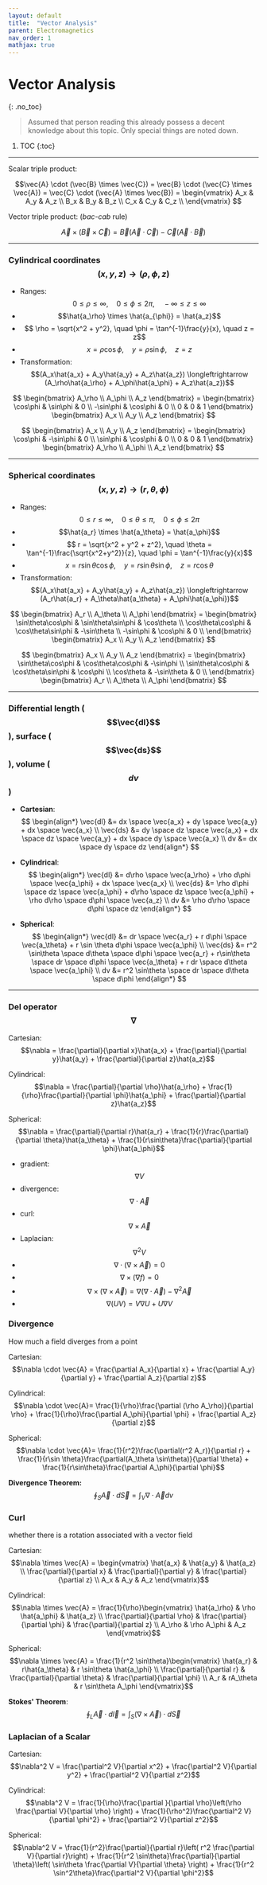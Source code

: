 ```yaml
---
layout: default
title:  "Vector Analysis"
parent: Electromagnetics
nav_order: 1
mathjax: true
---
```


# Vector Analysis
{: .no_toc}

> Assumed that person reading this already possess a decent knowledge about this topic. Only special things are noted down.

1. TOC
{:toc}

---

Scalar triple product:

$$\vec{A} \cdot (\vec{B} \times \vec{C}) = \vec{B} \cdot (\vec{C} \times \vec{A}) = \vec{C} \cdot (\vec{A} \times \vec{B}) = \begin{vmatrix}
A_x & A_y & A_z \\
B_x & B_y & B_z \\
C_x & C_y & C_z \\
\end{vmatrix}
$$

Vector triple product: (*bac-cab* rule)

$$\vec{A} \times (\vec{B} \times \vec{C}) = \vec{B}(\vec{A} \cdot \vec{C}) - \vec{C}(\vec{A} \cdot \vec{B})$$

---

### Cylindrical coordinates $$(x,y,z) \rightarrow (\rho, \phi, z)$$

- Ranges: $$ 0 \leq\rho\leq\infty, \quad 0\leq\phi\leq 2\pi, \quad -\infty\leq z \leq\infty $$
- $$\hat{a_\rho} \times \hat{a_{\phi}} = \hat{a_z}$$
- $$ \rho = \sqrt{x^2 + y^2}, \quad \phi = \tan^{-1}\frac{y}{x}, \quad z = z$$
- $$x = \rho \cos \phi, \quad y = \rho \sin \phi, \quad z=z$$
- Transformation: $$(A_x\hat{a_x} + A_y\hat{a_y} + A_z\hat{a_z}) \longleftrightarrow (A_\rho\hat{a_\rho} + A_\phi\hat{a_\phi} + A_z\hat{a_z})$$

$$
\begin{bmatrix}
A_\rho \\
A_\phi \\
A_z 
\end{bmatrix} = \begin{bmatrix}
\cos\phi & \sin\phi & 0 \\
-\sin\phi & \cos\phi & 0 \\
0 & 0 & 1
\end{bmatrix} \begin{bmatrix}
A_x \\
A_y \\
A_z
\end{bmatrix}
$$

$$
\begin{bmatrix}
A_x \\
A_y \\
A_z
\end{bmatrix}  = \begin{bmatrix}
\cos\phi & -\sin\phi & 0 \\
\sin\phi & \cos\phi & 0 \\
0 & 0 & 1
\end{bmatrix} \begin{bmatrix}
A_\rho \\
A_\phi \\
A_z 
\end{bmatrix}
$$

---

### Spherical coordinates $$(x,y,z) \rightarrow (r, \theta, \phi)$$

- Ranges: $$ 0 \leq r \leq\infty, \quad 0\leq\theta\leq \pi, \quad 0\leq \phi \leq 2\pi $$
- $$\hat{a_r} \times \hat{a_\theta} = \hat{a_\phi}$$
- $$ r = \sqrt{x^2 + y^2 + z^2}, \quad \theta = \tan^{-1}\frac{\sqrt{x^2+y^2}}{z}, \quad \phi = \tan^{-1}\frac{y}{x}$$
- $$x = r\sin\theta\cos\phi, \quad y = r\sin\theta\sin\phi, \quad z=r\cos\theta$$
- Transformation: $$(A_x\hat{a_x} + A_y\hat{a_y} + A_z\hat{a_z}) \longleftrightarrow (A_r\hat{a_r} + A_\theta\hat{a_\theta} + A_\phi\hat{a_\phi})$$

$$
\begin{bmatrix}
A_r \\
A_\theta \\
A_\phi 
\end{bmatrix} = \begin{bmatrix}
\sin\theta\cos\phi & \sin\theta\sin\phi & \cos\theta \\
\cos\theta\cos\phi & \cos\theta\sin\phi & -\sin\theta \\
-\sin\phi & \cos\phi & 0 \\
\end{bmatrix} \begin{bmatrix}
A_x \\
A_y \\
A_z
\end{bmatrix}
$$

$$
\begin{bmatrix}
A_x \\
A_y \\
A_z
\end{bmatrix}  = \begin{bmatrix}
\sin\theta\cos\phi & \cos\theta\cos\phi & -\sin\phi \\
\sin\theta\cos\phi & \cos\theta\sin\phi & \cos\phi \\
\cos\theta & -\sin\theta & 0 \\
\end{bmatrix} \begin{bmatrix}
A_r \\
A_\theta \\
A_\phi 
\end{bmatrix}
$$

---

### Differential length ($$\vec{dl}$$), surface ($$\vec{ds}$$), volume ($$dv$$)

- **Cartesian**: \
$$
\begin{align*}
\vec{dl} &= dx \space \vec{a_x} + dy \space \vec{a_y} + dx \space \vec{a_x} \\
\vec{ds} &= dy \space dz \space \vec{a_x} + dx \space dz \space \vec{a_y} + dx \space dy \space \vec{a_x} \\
dv &= dx \space dy \space dz
\end{align*}
$$

- **Cylindrical**: \
$$
\begin{align*}
\vec{dl} &= d\rho \space \vec{a_\rho} + \rho d\phi \space \vec{a_\phi} + dx \space \vec{a_x} \\
\vec{ds} &= \rho d\phi \space dz \space \vec{a_\phi} + d\rho \space dz \space \vec{a_\phi} + \rho d\rho \space d\phi \space \vec{a_z} \\
dv &= \rho d\rho \space d\phi \space dz
\end{align*}
$$

- **Spherical**: \
$$
\begin{align*}
\vec{dl} &= dr \space \vec{a_r} + r d\phi \space \vec{a_\theta} + r \sin \theta d\phi \space \vec{a_\phi} \\
\vec{ds} &= r^2 \sin\theta \space d\theta \space d\phi \space \vec{a_r} + r\sin\theta \space dr \space d\phi \space \vec{a_\theta} + r dr \space d\theta \space \vec{a_\phi} \\
dv &= r^2 \sin\theta \space dr \space d\theta \space d\phi
\end{align*}
$$

---

### Del operator $$\nabla$$

Cartesian: $$\nabla = \frac{\partial}{\partial x}\hat{a_x} + \frac{\partial}{\partial y}\hat{a_y} + \frac{\partial}{\partial z}\hat{a_z}$$

Cylindrical: $$\nabla = \frac{\partial}{\partial \rho}\hat{a_\rho} + \frac{1}{\rho}\frac{\partial}{\partial \phi}\hat{a_\phi} + \frac{\partial}{\partial z}\hat{a_z}$$

Spherical: $$\nabla = \frac{\partial}{\partial r}\hat{a_r} + \frac{1}{r}\frac{\partial}{\partial \theta}\hat{a_\theta} + \frac{1}{r\sin\theta}\frac{\partial}{\partial \phi}\hat{a_\phi}$$

- gradient: $$\nabla V$$
- divergence: $$\nabla \cdot \vec{A}$$
- curl: $$\nabla \times \vec{A}$$
- Laplacian: $$\nabla^2V$$
- $$\nabla \cdot (\nabla \times \vec{A}) = 0$$
- $$\nabla \times (\nabla f) = 0$$
- $$\nabla \times (\nabla \times \vec{A}) = \nabla(\nabla \cdot \vec{A}) - \nabla^2 \vec{A}$$
- $$\nabla(UV) = V\nabla U + U \nabla V$$

### Divergence
How much a field diverges from a point

Cartesian: $$\nabla \cdot \vec{A} = \frac{\partial A_x}{\partial x} + \frac{\partial A_y}{\partial y} + \frac{\partial A_z}{\partial z}$$

Cylindrical: $$\nabla \cdot \vec{A}= \frac{1}{\rho}\frac{\partial (\rho A_\rho)}{\partial \rho} + \frac{1}{\rho}\frac{\partial A_\phi}{\partial \phi} + \frac{\partial A_z}{\partial z}$$

Spherical: $$\nabla \cdot \vec{A}= \frac{1}{r^2}\frac{\partial(r^2 A_r)}{\partial r} + \frac{1}{r\sin \theta}\frac{\partial(A_\theta \sin\theta)}{\partial \theta} + \frac{1}{r\sin\theta}\frac{\partial A_\phi}{\partial \phi}$$

**Divergence Theorem:** $$\oint_S \vec{A} \cdot d\vec{S} = \int_V \nabla \cdot \vec{A} dv$$

### Curl
whether there is a rotation associated with a vector field

Cartesian: $$\nabla \times \vec{A} = \begin{vmatrix}
\hat{a_x} & \hat{a_y} & \hat{a_z} \\
\frac{\partial}{\partial x} & \frac{\partial}{\partial y} & \frac{\partial}{\partial z} \\
A_x & A_y & A_z 
\end{vmatrix}$$

Cylindrical: $$\nabla \times \vec{A} = \frac{1}{\rho}\begin{vmatrix}
\hat{a_\rho} & \rho \hat{a_\phi} & \hat{a_z} \\
\frac{\partial}{\partial \rho} & \frac{\partial}{\partial \phi} & \frac{\partial}{\partial z} \\
A_\rho & \rho A_\phi & A_z 
\end{vmatrix}$$

Spherical: $$\nabla \times \vec{A} = \frac{1}{r^2 \sin\theta}\begin{vmatrix}
\hat{a_r} & r\hat{a_\theta} & r \sin\theta \hat{a_\phi} \\
\frac{\partial}{\partial r} & \frac{\partial}{\partial \theta} & \frac{\partial}{\partial \phi} \\
A_r & rA_\theta & r \sin\theta A_\phi 
\end{vmatrix}$$

**Stokes' Theorem**: $$\oint_L \vec{A} \cdot d\vec{l} = \int_S (\nabla \times \vec{A}) \cdot d\vec{S}$$

### Laplacian of a Scalar

Cartesian: $$\nabla^2 V = \frac{\partial^2 V}{\partial x^2} + \frac{\partial^2 V}{\partial y^2} + \frac{\partial^2 V}{\partial z^2}$$

Cylindrical: $$\nabla^2 V = \frac{1}{\rho}\frac{\partial }{\partial \rho}\left(\rho \frac{\partial V}{\partial \rho} \right) + \frac{1}{\rho^2}\frac{\partial^2 V}{\partial \phi^2} + \frac{\partial^2 V}{\partial z^2}$$

Spherical: $$\nabla^2 V = \frac{1}{r^2}\frac{\partial}{\partial r}\left( r^2 \frac{\partial V}{\partial r}\right) + \frac{1}{r^2 \sin\theta}\frac{\partial}{\partial \theta}\left( \sin\theta \frac{\partial V}{\partial \theta} \right) + \frac{1}{r^2 \sin^2\theta}\frac{\partial^2 V}{\partial \phi^2}$$
